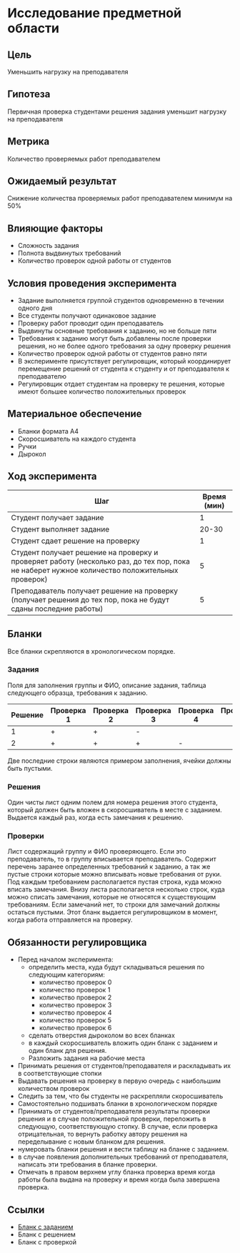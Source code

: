 # Исследование предметной области

## Цель

Уменьшить нагрузку на преподавателя

## Гипотеза

Первичная проверка студентами решения задания уменьшит нагрузку на преподавателя

## Метрика

Количество проверяемых работ преподавателем

## Ожидаемый результат

Снижение количества проверяемых работ преподавателем минимум на 50%

## Влияющие факторы

- Сложность задания
- Полнота выдвинутых требований
- Количество проверок одной работы от студентов

## Условия проведения эксперимента

- Задание выполняется группой студентов одновременно в течении одного дня
- Все студенты получают одинаковое задание
- Проверку работ проводит один преподаватель
- Выдвинуты основные требования к заданию, но не больше пяти
- Требования к заданию могут быть добавлены после проверки решения, но не более одного требования за одну проверку
  решения
- Количество проверок одной работы от студентов равно пяти
- В эксперименте присутствует регулировщик, который координирует перемещение решений от студента к студенту и от
  преподавателя к преподавателю
- Регулировщик отдает студентам на проверку те решения, которые имеют большее количество положительных проверок

## Материальное обеспечение

- Бланки формата A4
- Скоросшиватель на каждого студента
- Ручки
- Дырокол

## Ход эксперимента

Шаг | Время (мин)
--- | ---
Студент получает задание | 1
Студент выполняет задание | 20-30
Студент сдает решение на проверку | 1
Студент получает решение на проверку и проверяет работу (несколько раз, до тех пор, пока не наберет нужное количество положительных проверок)| 5
Преподаватель получает решение на проверку (получает решения до тех пор, пока не будут сданы последние работы)| 5

## Бланки

Все бланки скрепляются в хронологическом порядке.

### Задания

Поля для заполнения группы и ФИО, описание задания, таблица следующего образца, требования к заданию.

Решение | Проверка 1 | Проверка 2 | Проверка 3 | Проверка 4 | Проверка 5 | Проверка 6
--- | --- | --- | --- | --- | --- | ---
1 | + | + | -
2 | + | + | + | -

Две последние строки являются примером заполнения, ячейки должны быть пустыми.

### Решения

Один чисты лист одним полем для номера решения этого студента, который должен быть вложен в скоросшиватель в месте с
заданием. Выдается каждый раз, когда есть замечания к решению.

### Проверки

Лист содержащий группу и ФИО проверяющего. Если это преподаватель, то в группу вписывается преподаватель. Содержит
перечень заранее определенных требований к заданию, а так же пустые строки которые можно вписывать новые требования от
руки. Под каждым требованием располагается пустая строка, куда можно вписать замечания. Внизу листа располагается
несколько строк, куда можно списать замечания, которые не относятся к существующим требованиям. Если замечаний нет, то
строки для замечаний должны остаться пустыми. Этот бланк выдается регулировщиком в момент, когда работа отправляется на
проверку.

## Обязанности регулировщика

- Перед началом эксперимента:
    - определить места, куда будут складываться решения по следующим категориям:
        - количество проверок 0
        - количество проверок 1
        - количество проверок 2
        - количество проверок 3
        - количество проверок 4
        - количество проверок 5
        - количество проверок 6
    - сделать отверстия дыроколом во всех бланках
    - в каждый скоросшиватель вложить один бланк с заданием и один бланк для решения.
    - Разложить задания на рабочие места
- Принимать решения от студентов/преподавателя и раскладывать их в соответствующие стопки
- Выдавать решения на проверку в первую очередь с наибольшим количеством проверок
- Следить за тем, что бы студенты не раскрепляли скоросшиватель
- Самостоятельно подшивать бланки в хронологическом порядке
- Принимать от студентов/преподавателя результаты проверки решения и в случае положительной проверки, переложить в
  следующую, соответствующую стопку. В случае, если проверка отрицательная, то вернуть работку автору решения на
  переделывание с новым бланком для решения.
- нумеровать бланки решения и вести таблицу на бланке с заданием.
- в случае появления дополнительных требований от преподавателя, написать эти требования в бланке проверки.
- Отмечать в правом верхнем углу бланка проверка время когда работы была выдана на проверку и время когда была завершена
  проверка.
  
## Ссылки

- [Бланк с заданием](https://docs.google.com/document/d/1Q96jcVkHYdQ-roKElWGRVUyq053zVCt9oym5rb-Yfv8/edit?usp=sharing)
- Бланк с решением 
- Бланк с проверкой
